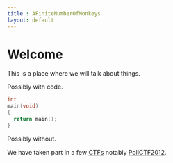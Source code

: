 ```yaml
---
title : AFiniteNumberOfMonkeys
layout: default
---
```

Welcome
===

This is a place where we will talk about things.

Possibly with code.

```c
int
main(void)
{
  return main();
}
```

Possibly without.

We have taken part in a few [CTFs](/category/ctf/) notably [PoliCTF2012](/tag/polictf2012/).

